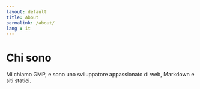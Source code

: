 ```yaml
---
layout: default
title: About
permalink: /about/
lang : it
---
```


# Chi sono

Mi chiamo GMP, e sono uno sviluppatore appassionato di web, Markdown e siti statici.
